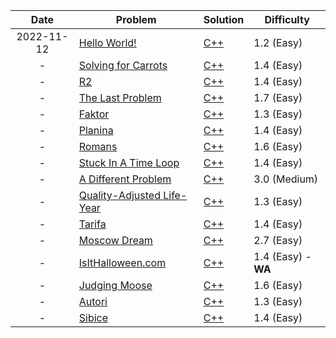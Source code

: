 |Date|Problem|Solution|Difficulty|
|:---:|---|---|---|
|2022-11-12|[Hello World!](https://open.kattis.com/problems/hello)|[C++](/kattis/src/hello.cpp)|1.2 (Easy)|
|-|[Solving for Carrots](https://open.kattis.com/problems/carrots)|[C++](/kattis/src/carrots.cpp)|1.4 (Easy)|
|-|[R2](https://open.kattis.com/problems/r2)|[C++](/kattis/src/r2.cpp)|1.4 (Easy)|
|-|[The Last Problem](https://open.kattis.com/problems/thelastproblem)|[C++](/kattis/src/thelastproblem.cpp)|1.7 (Easy)|
|-|[Faktor](https://open.kattis.com/problems/faktor)|[C++](/kattis/src/faktor.cpp)|1.3 (Easy)|
|-|[Planina](https://open.kattis.com/problems/planina)|[C++](/kattis/src/planina.cpp)|1.4 (Easy)|
|-|[Romans](https://open.kattis.com/problems/romans)|[C++](/kattis/src/romans.cpp)|1.6 (Easy)|
|-|[Stuck In A Time Loop](https://open.kattis.com/problems/timeloop)|[C++](/kattis/src/timeloop.cpp)|1.4 (Easy)|
|-|[A Different Problem](https://open.kattis.com/problems/different)|[C++](/kattis/src/different.cpp)|3.0 (Medium)|
|-|[Quality-Adjusted Life-Year](https://open.kattis.com/problems/qaly)|[C++](/kattis/src/qaly.cpp)|1.3 (Easy)|
|-|[Tarifa](https://open.kattis.com/problems/tarifa)|[C++](/kattis/src/tarifa.cpp)|1.4 (Easy)|
|-|[Moscow Dream](https://open.kattis.com/problems/moscowdream)|[C++](/kattis/src/moscowdream.cpp)|2.7 (Easy)|
|-|[IsItHalloween.com](https://open.kattis.com/problems/isithalloween)|[C++](/kattis/src/isithalloween.cpp)|1.4 (Easy) - **WA**|
|-|[Judging Moose](https://open.kattis.com/problems/judgingmoose)|[C++](/kattis/src/judgingmoose.cpp)|1.6 (Easy)|
|-|[Autori](https://open.kattis.com/problems/autori)|[C++](/kattis/src/autori.cpp)|1.3 (Easy)|
|-|[Sibice](https://open.kattis.com/problems/sibice)|[C++](/kattis/src/sibice.cpp)|1.4 (Easy)|

